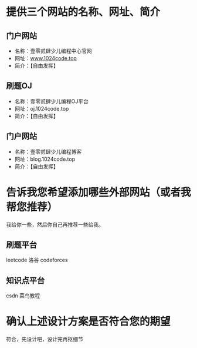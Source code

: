 # 提供三个网站的名称、网址、简介
## 门户网站
- 名称：壹零贰肆少儿编程中心官网
- 网址：www.1024code.top
- 简介：【自由发挥】
## 刷题OJ
- 名称：壹零贰肆少儿编程OJ平台
- 网址：oj.1024code.top
- 简介：【自由发挥】
## 门户网站
- 名称：壹零贰肆少儿编程博客
- 网址：blog.1024code.top
- 简介：【自由发挥】
# 告诉我您希望添加哪些外部网站（或者我帮您推荐）
我给你一些，然后你自己再推荐一些给我。
## 刷题平台
leetcode 洛谷 codeforces
## 知识点平台
csdn 菜鸟教程
# 确认上述设计方案是否符合您的期望
符合，先设计吧，设计完再抠细节